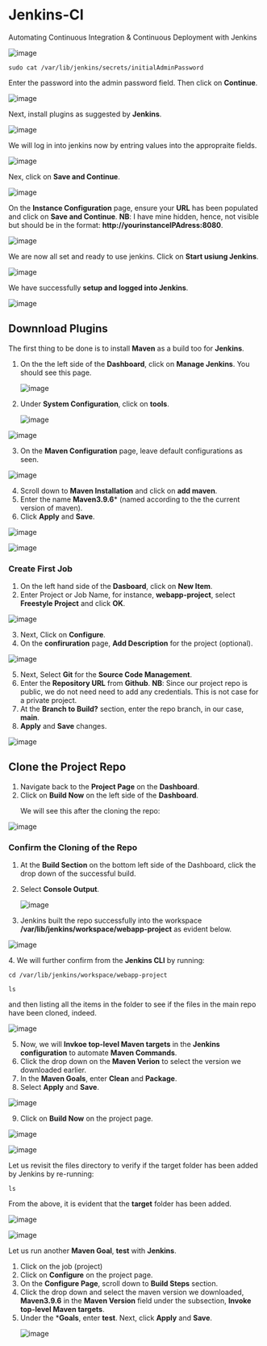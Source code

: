 # Jenkins-CI
Automating Continuous Integration &amp; Continuous Deployment with Jenkins 

![image](https://github.com/JonesKwameOsei/Jenjins-CI/assets/81886509/90693f6d-b199-4354-bd66-a270720bba49)

```
sudo cat /var/lib/jenkins/secrets/initialAdminPassword
```
Enter the password into the admin password field.
Then click on **Continue**. <p>
![image](https://github.com/JonesKwameOsei/Jenjins-CI/assets/81886509/13b86fb8-8955-498c-b169-ab9f6980ab4c)

Next, install plugins as suggested by **Jenkins**.<p>
![image](https://github.com/JonesKwameOsei/Jenjins-CI/assets/81886509/b0502344-7ec4-42dc-9a25-4347ee0e87e8)<p>

We will log in into jenkins now by entring values into the appropraite fields. <p>

![image](https://github.com/JonesKwameOsei/Jenjins-CI/assets/81886509/68bd2522-1b95-4111-810d-c44c189e3bad)<p>

Nex, click on **Save and Continue**.<p>
![image](https://github.com/JonesKwameOsei/Jenjins-CI/assets/81886509/73af3be9-3e5b-42f6-8aa4-ddb34b2919d7)<p>

On the **Instance Configuration** page, ensure your **URL** has been populated and click on **Save and Continue**.
**NB**: I have mine hidden, hence, not visible but should be in the format: **http://yourinstanceIPAdress:8080**.<p>
![image](https://github.com/JonesKwameOsei/Jenjins-CI/assets/81886509/cc902f8a-5892-48eb-a3ca-9fe0f9d33a25)

We are now all set and ready to use jenkins. Click on **Start usiung Jenkins**.<P>
![image](https://github.com/JonesKwameOsei/Jenjins-CI/assets/81886509/bea5aaad-b3e4-4bfb-8b61-76f301a91339)

We have successfully **setup and logged into Jenkins**. <p>
![image](https://github.com/JonesKwameOsei/Jenjins-CI/assets/81886509/d82c50e0-087d-4a16-9ae4-3e9b377d6637)

## Downnload Plugins 
The first thing to be done is to install **Maven** as a build too for **Jenkins**.
1. On the the left side of the **Dashboard**, click on **Manage Jenkins**. You should see this page.<p>
![image](https://github.com/JonesKwameOsei/Jenjins-CI/assets/81886509/ae8856d6-8dfe-423d-a0f6-d6124d86e86a)<p>

2. Under **System Configuration**, click on **tools**.<p>
![image](https://github.com/JonesKwameOsei/Jenjins-CI/assets/81886509/0ac4e723-1e54-4c90-874a-c83dca1b4ac8)<p>

![image](https://github.com/JonesKwameOsei/Jenjins-CI/assets/81886509/d89741e3-10fe-4ce3-9e05-f404e19c8a9f)<p>

3. On the **Maven Configuration** page, leave default configurations as seen.<p>

![image](https://github.com/JonesKwameOsei/Jenjins-CI/assets/81886509/3026d8cd-ee24-4295-a8db-4f531a0b99d6)

4. Scroll down to **Maven Installation** and click on **add maven**.
5. Enter the name **Maven3.9.6*** (named according to the the current version of maven).
6. Click **Apply** and **Save**. <p>

![image](https://github.com/JonesKwameOsei/Jenjins-CI/assets/81886509/d5251143-b62f-4aa7-a938-b18a60807048)

![image](https://github.com/JonesKwameOsei/Jenjins-CI/assets/81886509/d4cf5e3b-088c-431d-93cf-e0691f29d07f)

### Create First Job
1. On the left hand side of the **Dasboard**, click on **New Item**.
2. Enter Project or Job Name, for instance, **webapp-project**, select **Freestyle Project** and click **OK**.<p>

![image](https://github.com/JonesKwameOsei/Jenjins-CI/assets/81886509/d45261d8-cf82-4b8b-a632-966e293a8cdc)<p>

3. Next, Click on **Configure**.
4. On the **confiruration** page, **Add Description** for the project (optional).<p>

![image](https://github.com/JonesKwameOsei/Jenjins-CI/assets/81886509/5ec7adf9-ef30-435f-b3bd-f0532c56532e)<p>

5. Next, Select **Git** for the **Source Code Management**.
6. Enter the **Repository URL** from **Github**. **NB**: Since our project repo is public, we do not need need to add any credentials. This is not case for a private project. 
7. At the **Branch to Build?** section, enter the repo branch, in our case, **main**.
8. **Apply** and **Save** changes.<p>

![image](https://github.com/JonesKwameOsei/Jenjins-CI/assets/81886509/a821ae7a-af34-4624-a6b4-046e658ba38c)<p>

## Clone the Project Repo
1. Navigate back to the **Project Page** on the **Dashboard**.
2. Click on **Build Now** on the left side of the **Dashboard**.<p>
We will see this after the cloning the repo: <p>

![image](https://github.com/JonesKwameOsei/Jenjins-CI/assets/81886509/4f5a6a8e-1985-409e-b513-11c3b95a867d)<p>

### Confirm the Cloning of the Repo
1. At the **Build Section** on the bottom left side of the Dashboard, click the drop down of the successful build.
2. Select **Console Output**.<p>
![image](https://github.com/JonesKwameOsei/Jenjins-CI/assets/81886509/fb93c52e-9b35-40bb-bc3d-2e9bc1b0477b)<p>

3. Jenkins built the repo successfully into the workspace **/var/lib/jenkins/workspace/webapp-project** as evident below.<p>

![image](https://github.com/JonesKwameOsei/Jenjins-CI/assets/81886509/d598fb54-28d6-47ba-8641-03d7ad099725)<p>
4. We will further confirm from the **Jenkins CLI** by running:
```
cd /var/lib/jenkins/workspace/webapp-project

ls
```
and then listing all the items in the folder to see if the files in the main repo have been cloned, indeed. <p>

![image](https://github.com/JonesKwameOsei/Jenjins-CI/assets/81886509/70256625-1706-41b6-ac41-205eb5579205) <p>

5. Now, we will **Invkoe top-level Maven targets** in the **Jenkins configuration** to automate **Maven Commands**.
6. Click the drop down on the **Maven Verion** to select the version we downloaded earlier.
7. In the **Maven Goals**, enter **Clean** and **Package**.
8. Select **Apply** and **Save**.<p>

![image](https://github.com/JonesKwameOsei/Jenjins-CI/assets/81886509/cde40cc7-ea49-4575-b6ff-7f14759f4e9f) <p>

9. Click on **Build Now** on the project page.<p>

![image](https://github.com/JonesKwameOsei/Jenjins-CI/assets/81886509/b4e12de6-c33c-46c3-a0c5-39ab8fef4c37) <p>

![image](https://github.com/JonesKwameOsei/Jenjins-CI/assets/81886509/ef1b3d28-1b94-4015-a0e8-5e42630ef3ce) <p>

Let us revisit the files directory to verify if the target folder has been added by Jenkins by re-running:
```
ls
```
From the above, it is evident that the **target** folder has been added. <p>
![image](https://github.com/JonesKwameOsei/Jenjins-CI/assets/81886509/dc3e9cfd-cdc0-4190-98b0-af036dc3b704) <p>
![image](https://github.com/JonesKwameOsei/Jenjins-CI/assets/81886509/5cba14cc-f221-4d64-9685-2ceea97ecce8) <p>

Let us run another **Maven Goal**, **test** with **Jenkins**.<p>
1. Click on the job (project)
2. Click on **Configure** on the project page.
3. On the **Configure Page**, scroll down to **Build Steps** section.
4. Click the drop down and select the maven version we downloaded, **Maven3.9.6** in the **Maven Version** field under the subsection, **Invoke top-level Maven targets**.
5. Under the ***Goals**, enter **test**. Next, click **Apply** and **Save**. <p>
![image](https://github.com/JonesKwameOsei/Jenjins-CI/assets/81886509/1aad463c-f54d-4be6-9f57-e02abfb92d7d)









 










